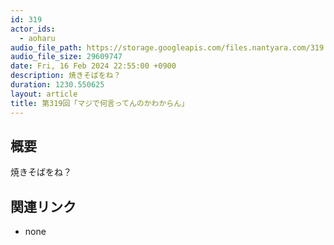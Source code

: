 ```yaml
---
id: 319
actor_ids:
  - aoharu
audio_file_path: https://storage.googleapis.com/files.nantyara.com/319.mp3
audio_file_size: 29609747
date: Fri, 16 Feb 2024 22:55:00 +0900
description: 焼きそばをね？
duration: 1230.550625
layout: article
title: 第319回「マジで何言ってんのかわからん」
---
```

## 概要

焼きそばをね？

## 関連リンク

* none
